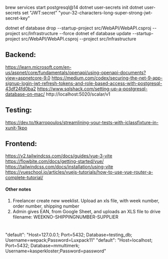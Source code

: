 brew services start postgresql@14
dotnet user-secrets init
dotnet user-secrets set "JWT:secret" "your-32-characters-long-super-strong-jwt-secret-key"

dotnet ef database drop --startup-project src/WebAPI/WebAPI.csproj --project src/Infrastructure --force
dotnet ef database update --startup-project src/WebAPI/WebAPI.csproj --project src/Infrastructure

## Backend:

https://learn.microsoft.com/en-us/aspnet/core/fundamentals/openapi/using-openapi-documents?view=aspnetcore-9.0
https://medium.com/codex/securing-the-net-9-app-signup-login-jwt-refresh-tokens-and-role-based-access-with-postgresql-43df24fd0ba2
https://www.sqlshack.com/setting-up-a-postgresql-database-on-mac/
http://localhost:5020/scalar/v1

## Testing:
https://dev.to/tkarropoulos/streamlining-your-tests-with-iclassfixture-in-xunit-1kpo


## Frontend:

https://v2.tailwindcss.com/docs/guides/vue-3-vite
https://flowbite.com/docs/getting-started/vue/
https://tailwindcss.com/docs/installation/using-vite
https://vueschool.io/articles/vuejs-tutorials/how-to-use-vue-router-a-complete-tutorial/

#### Other notes
1. Freelancer create new weeklist. Upload an xls file, with week number, order number, shipping number
2. Admin gives EAN, from Google Sheet, and uploads an XLS file to drive filename: WEEKNO-SHIPPINGNUMBER-SUPPLIER


#
"default": "Host=127.0.0.1; Port=5432; Database=testing_db; Username=wepack;Password=Luxpack11"
"default": "Host=localhost; Port=5432; Database=mmultimerk; Username=kasperkloster;Password=password"


